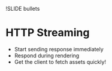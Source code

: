 !SLIDE bullets

# HTTP Streaming

  * Start sending response immediately
  * Respond during rendering
  * Get the client to fetch assets quickly!
